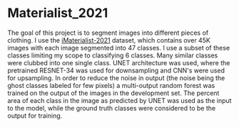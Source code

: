 # Materialist_2021
The goal of this project is to segment images into different pieces of clothing. I use the [iMaterialist-2021](https://www.kaggle.com/c/imaterialist-fashion-2021-fgvc8/data) dataset, which contains over 45K images with each image segmented into 47 classes. 
I use a subset of these classes limiting my scope to classifying 6 classes. Many similar classes were clubbed into one single class.
UNET architecture was used, where the pretrained RESNET-34 was used for downsampling and CNN's were used for upsampling.
In order to reduce the noise in output (the noise being the ghost classes labeled for few pixels) a multi-output random forest was trained on the output of the images in the development set. The percent area of each class in the image as predicted by UNET was used as the input to the model, while the ground truth classes were considered to be the output for training.

